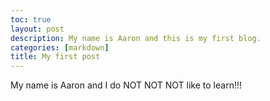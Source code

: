 ```yaml
---
toc: true
layout: post
description: My name is Aaron and this is my first blog.
categories: [markdown]
title: My first post
---
```

My name is Aaron and I do NOT NOT NOT like to learn!!!


